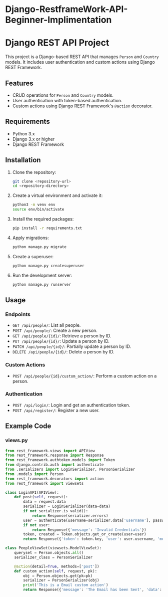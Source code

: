 # Django-RestframeWork-API-Beginner-Implimentation

# Django REST API Project

This project is a Django-based REST API that manages `Person` and `Country` models. It includes user authentication and custom actions using Django REST Framework.

## Features

- CRUD operations for `Person` and `Country` models.
- User authentication with token-based authentication.
- Custom actions using Django REST Framework's `@action` decorator.

## Requirements

- Python 3.x
- Django 3.x or higher
- Django REST Framework

## Installation

1. Clone the repository:
    ```sh
    git clone <repository-url>
    cd <repository-directory>
    ```

2. Create a virtual environment and activate it:
    ```sh
    python3 -m venv env
    source env/bin/activate
    ```

3. Install the required packages:
    ```sh
    pip install -r requirements.txt
    ```

4. Apply migrations:
    ```sh
    python manage.py migrate
    ```

5. Create a superuser:
    ```sh
    python manage.py createsuperuser
    ```

6. Run the development server:
    ```sh
    python manage.py runserver
    ```

## Usage

### Endpoints

- `GET /api/people/`: List all people.
- `POST /api/people/`: Create a new person.
- `GET /api/people/{id}/`: Retrieve a person by ID.
- `PUT /api/people/{id}/`: Update a person by ID.
- `PATCH /api/people/{id}/`: Partially update a person by ID.
- `DELETE /api/people/{id}/`: Delete a person by ID.

### Custom Actions

- `POST /api/people/{id}/custom_action/`: Perform a custom action on a person.

### Authentication

- `POST /api/login/`: Login and get an authentication token.
- `POST /api/register/`: Register a new user.

## Example Code

### views.py

```python
from rest_framework.views import APIView
from rest_framework.response import Response
from rest_framework.authtoken.models import Token
from django.contrib.auth import authenticate
from .serializers import LoginSerializer, PersonSerializer
from .models import Person
from rest_framework.decorators import action
from rest_framework import viewsets

class LoginAPI(APIView):
    def post(self, request):
        data = request.data
        serializer = LoginSerializer(data=data)
        if not serializer.is_valid():
            return Response(serializer.errors)
        user = authenticate(username=serializer.data['username'], password=serializer.data['password'])
        if not user:
            return Response({'message': 'Invalid Credentials'})
        token, created = Token.objects.get_or_create(user=user)
        return Response({'token': token.key, 'user': user.username, 'message': 'Login Successful'})

class PeopleViewSet(viewsets.ModelViewSet):
    queryset = Person.objects.all()
    serializer_class = PersonSerializer

    @action(detail=True, methods=['post'])
    def custom_action(self, request, pk):
        obj = Person.objects.get(pk=pk)
        serializer = PersonSerializer(obj)
        print('This is a Email custom action')
        return Response({'message': 'The Email has been Sent', 'data': serializer.data})
